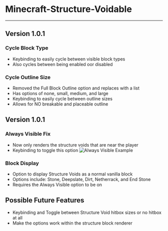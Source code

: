 Minecraft-Structure-Voidable
===============
---------------

## Version 1.0.1

### Cycle Block Type
- Keybinding to easily cycle between visible block types
- Also cycles between being enabled oor disabled

### Cycle Outline Size
- Removed the Full Block Outline option and replaces with a list
- Has options of none, small, medium, and large
- Keybinding to easily cycle between outline sizes
- Allows for NO breakable and placeable outline

## Version 1.0.1

### Always Visible Fix

- Now only renders the structure voids that are near the player
- Keybinding to toggle this option
  ![Always Visible Example](https://cdn.modrinth.com/data/3URi5PhQ/images/5ee12c9fed8a16a42d0786c4232decdcf3776eab.png)

### Block Display

- Option to display Structure Voids as a normal vanilla block
- Options include: Stone, Deepslate, Dirt, Netherrack, and End Stone
- Requires the Always Visible option to be on

## Possible Future Features

- Keybinding and Toggle between Structure Void hitbox sizes or no hitbox at all
- Make the options work within the structure block renderer